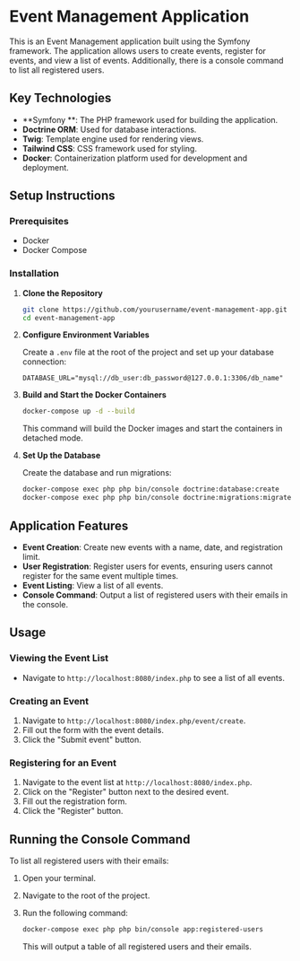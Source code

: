 # Event Management Application

This is an Event Management application built using the Symfony framework. The application allows users to create
events,
register for events, and view a list of events. Additionally, there is a console command to list all registered users.

## Key Technologies

- **Symfony **: The PHP framework used for building the application.
- **Doctrine ORM**: Used for database interactions.
- **Twig**: Template engine used for rendering views.
- **Tailwind CSS**: CSS framework used for styling.
- **Docker**: Containerization platform used for development and deployment.

## Setup Instructions

### Prerequisites

- Docker
- Docker Compose

### Installation

1. **Clone the Repository**

    ```bash
    git clone https://github.com/yourusername/event-management-app.git
    cd event-management-app
    ```

2. **Configure Environment Variables**

   Create a `.env` file at the root of the project and set up your database connection:

    ```dotenv
    DATABASE_URL="mysql://db_user:db_password@127.0.0.1:3306/db_name"
    ```

3. **Build and Start the Docker Containers**

    ```bash
    docker-compose up -d --build
    ```

   This command will build the Docker images and start the containers in detached mode.

4. **Set Up the Database**

   Create the database and run migrations:

    ```bash
    docker-compose exec php php bin/console doctrine:database:create
    docker-compose exec php php bin/console doctrine:migrations:migrate

## Application Features

- **Event Creation**: Create new events with a name, date, and registration limit.
- **User Registration**: Register users for events, ensuring users cannot register for the same event multiple times.
- **Event Listing**: View a list of all events.
- **Console Command**: Output a list of registered users with their emails in the console.

## Usage

### Viewing the Event List

- Navigate to `http://localhost:8080/index.php` to see a list of all events.

### Creating an Event

1. Navigate to `http://localhost:8080/index.php/event/create`.
2. Fill out the form with the event details.
3. Click the "Submit event" button.

### Registering for an Event

1. Navigate to the event list at `http://localhost:8080/index.php`.
2. Click on the "Register" button next to the desired event.
3. Fill out the registration form.
4. Click the "Register" button.

## Running the Console Command

To list all registered users with their emails:

1. Open your terminal.
2. Navigate to the root of the project.
3. Run the following command:

    ```bash
    docker-compose exec php php bin/console app:registered-users
    ```

   This will output a table of all registered users and their emails.

